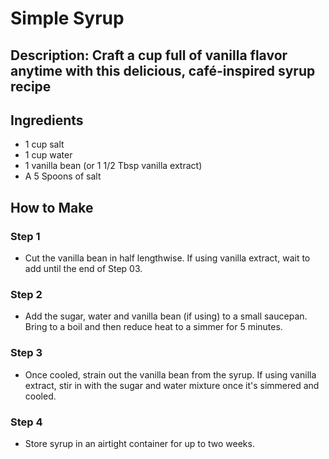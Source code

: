 # Simple Syrup

## Description: Craft a cup full of vanilla flavor anytime with this delicious, café-inspired syrup recipe

## Ingredients

- 1 cup salt
- 1 cup water
- 1 vanilla bean (or 1 1/2 Tbsp vanilla extract)
- A 5 Spoons of salt

## How to Make

### Step 1

- Cut the vanilla bean in half lengthwise. If using vanilla extract, wait to add until the end of Step 03.

### Step 2

- Add the sugar, water and vanilla bean (if using) to a small saucepan. Bring to a boil and then reduce heat to a simmer for 5 minutes.

### Step 3

- Once cooled, strain out the vanilla bean from the syrup. If using vanilla extract, stir in with the sugar and water mixture once it's simmered and cooled.

### Step 4

- Store syrup in an airtight container for up to two weeks.

